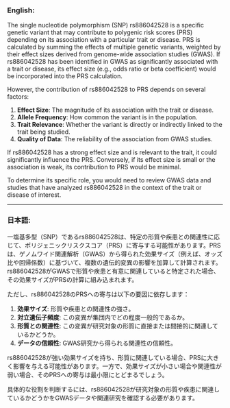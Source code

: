 ### English:
The single nucleotide polymorphism (SNP) rs886042528 is a specific genetic variant that may contribute to polygenic risk scores (PRS) depending on its association with a particular trait or disease. PRS is calculated by summing the effects of multiple genetic variants, weighted by their effect sizes derived from genome-wide association studies (GWAS). If rs886042528 has been identified in GWAS as significantly associated with a trait or disease, its effect size (e.g., odds ratio or beta coefficient) would be incorporated into the PRS calculation.

However, the contribution of rs886042528 to PRS depends on several factors:
1. **Effect Size**: The magnitude of its association with the trait or disease.
2. **Allele Frequency**: How common the variant is in the population.
3. **Trait Relevance**: Whether the variant is directly or indirectly linked to the trait being studied.
4. **Quality of Data**: The reliability of the association from GWAS studies.

If rs886042528 has a strong effect size and is relevant to the trait, it could significantly influence the PRS. Conversely, if its effect size is small or the association is weak, its contribution to PRS would be minimal.

To determine its specific role, you would need to review GWAS data and studies that have analyzed rs886042528 in the context of the trait or disease of interest.

---

### 日本語:
一塩基多型（SNP）であるrs886042528は、特定の形質や疾患との関連性に応じて、ポリジェニックリスクスコア（PRS）に寄与する可能性があります。PRSは、ゲノムワイド関連解析（GWAS）から得られた効果サイズ（例えば、オッズ比や回帰係数）に基づいて、複数の遺伝的変異の影響を加算して計算されます。rs886042528がGWASで形質や疾患と有意に関連していると特定された場合、その効果サイズがPRSの計算に組み込まれます。

ただし、rs886042528のPRSへの寄与は以下の要因に依存します：
1. **効果サイズ**: 形質や疾患との関連性の強さ。
2. **対立遺伝子頻度**: この変異が集団内でどの程度一般的であるか。
3. **形質との関連性**: この変異が研究対象の形質に直接または間接的に関連しているかどうか。
4. **データの信頼性**: GWAS研究から得られる関連性の信頼性。

rs886042528が強い効果サイズを持ち、形質に関連している場合、PRSに大きく影響を与える可能性があります。一方で、効果サイズが小さい場合や関連性が弱い場合、そのPRSへの寄与は最小限にとどまるでしょう。

具体的な役割を判断するには、rs886042528が研究対象の形質や疾患に関連しているかどうかをGWASデータや関連研究を確認する必要があります。